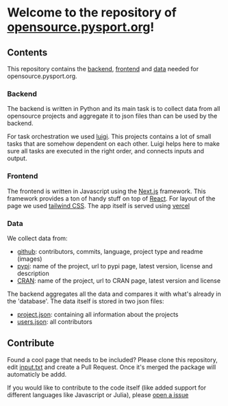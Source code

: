 # Welcome to the repository of [opensource.pysport.org](https://opensource.pysport.org)!

## Contents

This repository contains the [backend](#backend), [frontend](#frontend) and [data](#data) needed for opensource.pysport.org. 

### Backend
<a name="backend"></a>

The backend is written in Python and its main task is to collect data from all opensource projects and aggregate it to json files than can be used by the backend.

For task orchestration we used [luigi](https://github.com/spotify/luigi). This projects contains a lot of small tasks that are somehow dependent on each other. Luigi helps here to make sure all tasks are executed in the right order, and connects inputs and output.


### Frontend
<a name="frontend"></a>

The frontend is written in Javascript using the [Next.js](https://nextjs.org/) framework. This framework provides a ton of handy stuff on top of [React](https://react.org). For layout of the page we used [tailwind CSS](https://tailwindcss.com/). The app itself is served using [vercel](https://vercel.com)

### Data
<a name="data"></a>

We collect data from:
- [github](https://github.com): contributors, commits, language, project type and readme (images)
- [pypi](https://pypi.org): name of the project, url to pypi page, latest version, license and description
- [CRAN](https://cran.org): name of the project, url to CRAN page, latest version and license

The backend aggregates all the data and compares it with what's already in the 'database'. The data itself is stored in two json files:
- [project.json](https://github.com/koenvo/opensource.pysport.org/blob/with-data/frontend/data/projects.json): containing all information about the projects
- [users.json](https://github.com/koenvo/opensource.pysport.org/blob/with-data/frontend/data/users.json): all contributors


## Contribute

Found a cool page that needs to be included? Please clone this repository, edit [input.txt](https://github.com/koenvo/opensource.pysport.org/blob/main/src/data/input.txt) and create a Pull Request. Once it's merged the package will automaticly be addd.

If you would like to contribute to the code itself (like added support for different languages like Javascript or Julia), please [open a issue](https://github.com/koenvo/opensource.pysport.org/issues/new)


